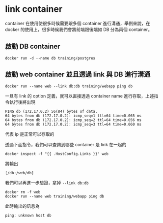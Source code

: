 # link container

container 在使用使很多時候需要跟多個 container 進行溝通，舉例來說，在 docker 的使用上，很多時候我們會將前端跟後端如 DB 分為兩個 container。

## 啟動 DB container

`docker run -d --name db training/postgres`

## 啟動 web container 並且透過 link 與 DB 進行溝通

`docker run --name web --link db:db training/webapp ping db`

一旦有 link 的 option 定義，就可以直接透過 container name 進行存取，上述指令執行後將出現

```
PING db (172.17.0.2) 56(84) bytes of data.
64 bytes from db (172.17.0.2): icmp_seq=1 ttl=64 time=0.065 ms
64 bytes from db (172.17.0.2): icmp_seq=2 ttl=64 time=0.056 ms
64 bytes from db (172.17.0.2): icmp_seq=3 ttl=64 time=0.060 ms
```

代表 ip 是正常可以存取的

透過下面指令，我們可以查詢到哪些 container 是 link 在一起的


`docker inspect -f "{{ .HostConfig.Links }}" web`

將輸出

`[/db:/web/db]`


我們可以再進一步驗證，拿掉 `--link db:db`

```
docker rm -f web
docker run --name web training/webapp ping db
```

此時輸出的訊息為

`ping: unknown host db`
